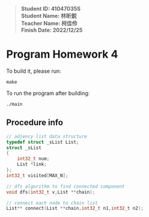 > **Student ID: 41047035S**  
> **Student Name: 林昕鋭**  
> **Teacher Name: 柯佳伶**  
> **Finish Date: 2022/12/25**

# Program Homework 4

To build it, please run:
```
make
```

To run the program after building:
```
./main
```

## Procedure info
```c
// adjency list data structure
typedef struct _sList List;
struct _sList
{
    int32_t num;
    List *link;
};
int32_t visited[MAX_N];

// dfs algorithm to find connected component
void dfs(int32_t v,List **chain);

// connect each node to chain list
List** connect(List **chain,int32_t n1,int32_t n2);
```

